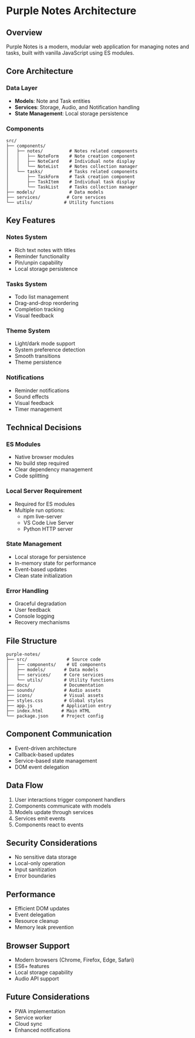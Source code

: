 # Purple Notes Architecture

## Overview
Purple Notes is a modern, modular web application for managing notes and tasks, built with vanilla JavaScript using ES modules.

## Core Architecture

### Data Layer
- **Models**: Note and Task entities
- **Services**: Storage, Audio, and Notification handling
- **State Management**: Local storage persistence

### Components
```
src/
├── components/
│   ├── notes/          # Notes related components
│   │   ├── NoteForm    # Note creation component
│   │   ├── NoteCard    # Individual note display
│   │   └── NoteList    # Notes collection manager
│   └── tasks/          # Tasks related components
│       ├── TaskForm    # Task creation component
│       ├── TaskItem    # Individual task display
│       └── TaskList    # Tasks collection manager
├── models/             # Data models
├── services/          # Core services
└── utils/            # Utility functions
```

## Key Features

### Notes System
- Rich text notes with titles
- Reminder functionality
- Pin/unpin capability
- Local storage persistence

### Tasks System
- Todo list management
- Drag-and-drop reordering
- Completion tracking
- Visual feedback

### Theme System
- Light/dark mode support
- System preference detection
- Smooth transitions
- Theme persistence

### Notifications
- Reminder notifications
- Sound effects
- Visual feedback
- Timer management

## Technical Decisions

### ES Modules
- Native browser modules
- No build step required
- Clear dependency management
- Code splitting

### Local Server Requirement
- Required for ES modules
- Multiple run options:
  - npm live-server
  - VS Code Live Server
  - Python HTTP server

### State Management
- Local storage for persistence
- In-memory state for performance
- Event-based updates
- Clean state initialization

### Error Handling
- Graceful degradation
- User feedback
- Console logging
- Recovery mechanisms

## File Structure
```
purple-notes/
├── src/               # Source code
│   ├── components/    # UI components
│   ├── models/       # Data models
│   ├── services/     # Core services
│   └── utils/        # Utility functions
├── docs/             # Documentation
├── sounds/           # Audio assets
├── icons/            # Visual assets
├── styles.css        # Global styles
├── app.js           # Application entry
├── index.html       # Main HTML
└── package.json     # Project config
```

## Component Communication
- Event-driven architecture
- Callback-based updates
- Service-based state management
- DOM event delegation

## Data Flow
1. User interactions trigger component handlers
2. Components communicate with models
3. Models update through services
4. Services emit events
5. Components react to events

## Security Considerations
- No sensitive data storage
- Local-only operation
- Input sanitization
- Error boundaries

## Performance
- Efficient DOM updates
- Event delegation
- Resource cleanup
- Memory leak prevention

## Browser Support
- Modern browsers (Chrome, Firefox, Edge, Safari)
- ES6+ features
- Local storage capability
- Audio API support

## Future Considerations
- PWA implementation
- Service worker
- Cloud sync
- Enhanced notifications